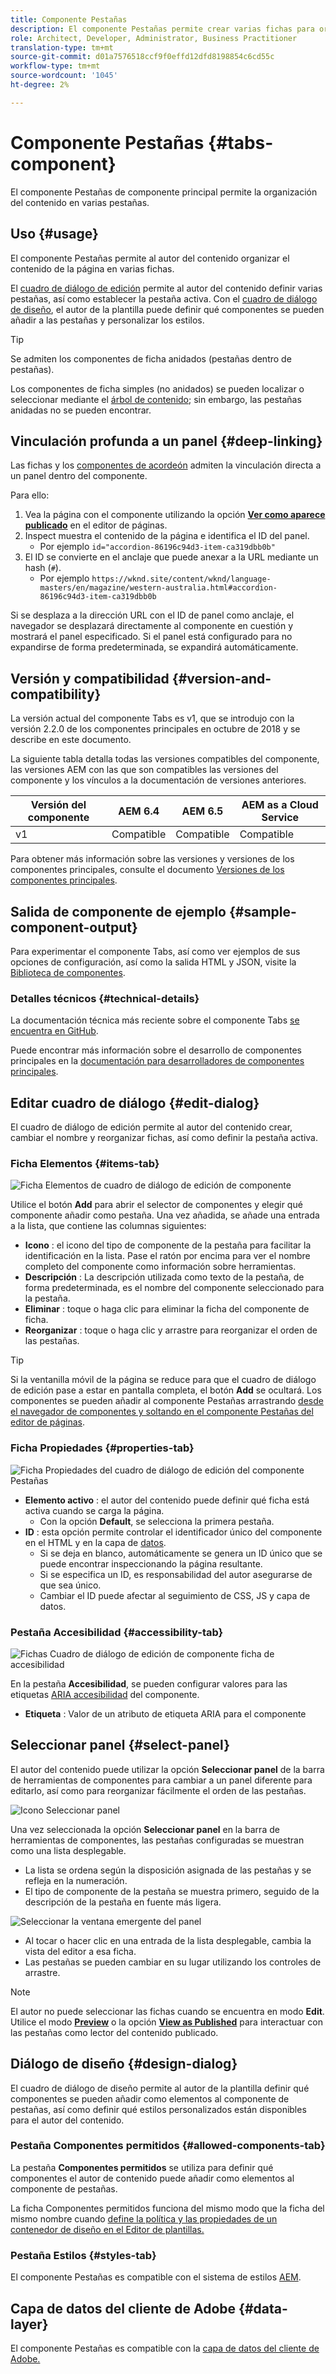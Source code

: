 ```yaml
---
title: Componente Pestañas
description: El componente Pestañas permite crear varias fichas para organizar el contenido de una página.
role: Architect, Developer, Administrator, Business Practitioner
translation-type: tm+mt
source-git-commit: d01a7576518ccf9f0effd12dfd8198854c6cd55c
workflow-type: tm+mt
source-wordcount: '1045'
ht-degree: 2%

---
```



# Componente Pestañas {#tabs-component}

El componente Pestañas de componente principal permite la organización del contenido en varias pestañas.

## Uso {#usage}

El componente Pestañas permite al autor del contenido organizar el contenido de la página en varias fichas.

El [cuadro de diálogo de edición](#edit-dialog) permite al autor del contenido definir varias pestañas, así como establecer la pestaña activa. Con el [cuadro de diálogo de diseño](#design-dialog), el autor de la plantilla puede definir qué componentes se pueden añadir a las pestañas y personalizar los estilos.

>[!TIP]
>
>Se admiten los componentes de ficha anidados (pestañas dentro de pestañas).
>
>Los componentes de ficha simples (no anidados) se pueden localizar o seleccionar mediante el [árbol de contenido](https://docs.adobe.com/content/help/en/experience-manager-cloud-service/sites/authoring/fundamentals/environment-tools.html#content-tree); sin embargo, las pestañas anidadas no se pueden encontrar.

## Vinculación profunda a un panel {#deep-linking}

Las fichas y los [componentes de acordeón](accordion.md) admiten la vinculación directa a un panel dentro del componente.

Para ello:

1. Vea la página con el componente utilizando la opción **[Ver como aparece publicado](https://docs.adobe.com/content/help/en/experience-manager-cloud-service/sites/authoring/fundamentals/editing-content.html#view-as-published)** en el editor de páginas.
1. Inspect muestra el contenido de la página e identifica el ID del panel.
   * Por ejemplo `id="accordion-86196c94d3-item-ca319dbb0b"`
1. El ID se convierte en el anclaje que puede anexar a la URL mediante un hash (`#`).
   * Por ejemplo `https://wknd.site/content/wknd/language-masters/en/magazine/western-australia.html#accordion-86196c94d3-item-ca319dbb0b`

Si se desplaza a la dirección URL con el ID de panel como anclaje, el navegador se desplazará directamente al componente en cuestión y mostrará el panel especificado. Si el panel está configurado para no expandirse de forma predeterminada, se expandirá automáticamente.

## Versión y compatibilidad {#version-and-compatibility}

La versión actual del componente Tabs es v1, que se introdujo con la versión 2.2.0 de los componentes principales en octubre de 2018 y se describe en este documento.

La siguiente tabla detalla todas las versiones compatibles del componente, las versiones AEM con las que son compatibles las versiones del componente y los vínculos a la documentación de versiones anteriores.

| Versión del componente | AEM 6.4 | AEM 6.5 | AEM as a Cloud Service |
|--- |--- |--- |---|
| v1 | Compatible | Compatible | Compatible |

Para obtener más información sobre las versiones y versiones de los componentes principales, consulte el documento [Versiones de los componentes principales](/help/versions.md).

## Salida de componente de ejemplo {#sample-component-output}

Para experimentar el componente Tabs, así como ver ejemplos de sus opciones de configuración, así como la salida HTML y JSON, visite la [Biblioteca de componentes](https://adobe.com/go/aem_cmp_library_tabs).

### Detalles técnicos {#technical-details}

La documentación técnica más reciente sobre el componente Tabs [se encuentra en GitHub](https://adobe.com/go/aem_cmp_tech_tabs_v1).

Puede encontrar más información sobre el desarrollo de componentes principales en la [documentación para desarrolladores de componentes principales](/help/developing/overview.md).

## Editar cuadro de diálogo {#edit-dialog}

El cuadro de diálogo de edición permite al autor del contenido crear, cambiar el nombre y reorganizar fichas, así como definir la pestaña activa.

### Ficha Elementos {#items-tab}

![Ficha Elementos de cuadro de diálogo de edición de componente](/help/assets/tabs-edit-items.png)

Utilice el botón **Add** para abrir el selector de componentes y elegir qué componente añadir como pestaña. Una vez añadida, se añade una entrada a la lista, que contiene las columnas siguientes:

* **Icono** : el icono del tipo de componente de la pestaña para facilitar la identificación en la lista. Pase el ratón por encima para ver el nombre completo del componente como información sobre herramientas.
* **Descripción** : La descripción utilizada como texto de la pestaña, de forma predeterminada, es el nombre del componente seleccionado para la pestaña.
* **Eliminar** : toque o haga clic para eliminar la ficha del componente de ficha.
* **Reorganizar** : toque o haga clic y arrastre para reorganizar el orden de las pestañas.

>[!TIP]
>
>Si la ventanilla móvil de la página se reduce para que el cuadro de diálogo de edición pase a estar en pantalla completa, el botón **Add** se ocultará. Los componentes se pueden añadir al componente Pestañas arrastrando [desde el navegador de componentes y soltando en el componente Pestañas del editor de páginas](https://docs.adobe.com/content/help/en/experience-manager-cloud-service/sites/authoring/fundamentals/editing-content.html#inserting-a-component).

### Ficha Propiedades {#properties-tab}

![Ficha Propiedades del cuadro de diálogo de edición del componente Pestañas](/help/assets/tabs-edit-properties.png)

* **Elemento activo** : el autor del contenido puede definir qué ficha está activa cuando se carga la página.
   * Con la opción **Default**, se selecciona la primera pestaña.
* **ID** : esta opción permite controlar el identificador único del componente en el HTML y en la capa de  [datos](/help/developing/data-layer/overview.md).
   * Si se deja en blanco, automáticamente se genera un ID único que se puede encontrar inspeccionando la página resultante.
   * Si se especifica un ID, es responsabilidad del autor asegurarse de que sea único.
   * Cambiar el ID puede afectar al seguimiento de CSS, JS y capa de datos.

### Pestaña Accesibilidad {#accessibility-tab}

![Fichas Cuadro de diálogo de edición de componente ficha de accesibilidad](/help/assets/tabs-edit-accessibility.png)

En la pestaña **Accesibilidad**, se pueden configurar valores para las etiquetas [ARIA accesibilidad](https://www.w3.org/WAI/standards-guidelines/aria/) del componente.

* **Etiqueta** : Valor de un atributo de etiqueta ARIA para el componente

## Seleccionar panel {#select-panel}

El autor del contenido puede utilizar la opción **Seleccionar panel** de la barra de herramientas de componentes para cambiar a un panel diferente para editarlo, así como para reorganizar fácilmente el orden de las pestañas.

![Icono Seleccionar panel](/help/assets/select-panel-icon.png)

Una vez seleccionada la opción **Seleccionar panel** en la barra de herramientas de componentes, las pestañas configuradas se muestran como una lista desplegable.

* La lista se ordena según la disposición asignada de las pestañas y se refleja en la numeración.
* El tipo de componente de la pestaña se muestra primero, seguido de la descripción de la pestaña en fuente más ligera.

![Seleccionar la ventana emergente del panel](/help/assets/select-panel-popover.png)

* Al tocar o hacer clic en una entrada de la lista desplegable, cambia la vista del editor a esa ficha.
* Las pestañas se pueden cambiar en su lugar utilizando los controles de arrastre.

>[!NOTE]
>
>El autor no puede seleccionar las fichas cuando se encuentra en modo **Edit**. Utilice el modo **[Preview](https://docs.adobe.com/content/help/en/experience-manager-cloud-service/sites/authoring/fundamentals/editing-content.html#preview-mode)** o la opción **[View as Published](https://docs.adobe.com/content/help/en/experience-manager-cloud-service/sites/authoring/fundamentals/editing-content.html#view-as-published)** para interactuar con las pestañas como lector del contenido publicado.

## Diálogo de diseño {#design-dialog}

El cuadro de diálogo de diseño permite al autor de la plantilla definir qué componentes se pueden añadir como elementos al componente de pestañas, así como definir qué estilos personalizados están disponibles para el autor del contenido.

### Pestaña Componentes permitidos {#allowed-components-tab}

La pestaña **Componentes permitidos** se utiliza para definir qué componentes el autor de contenido puede añadir como elementos al componente de pestañas.

La ficha Componentes permitidos funciona del mismo modo que la ficha del mismo nombre cuando [define la política y las propiedades de un contenedor de diseño en el Editor de plantillas.](https://docs.adobe.com/content/help/en/experience-manager-cloud-service/sites/authoring/features/templates.html)

### Pestaña Estilos {#styles-tab}

El componente Pestañas es compatible con el sistema de estilos [AEM](/help/get-started/authoring.md#component-styling).

## Capa de datos del cliente de Adobe {#data-layer}

El componente Pestañas es compatible con la [capa de datos del cliente de Adobe.](/help/developing/data-layer/overview.md)
